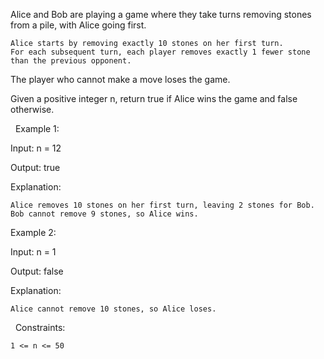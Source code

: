 Alice and Bob are playing a game where they take turns removing stones from a pile, with Alice going first.


	Alice starts by removing exactly 10 stones on her first turn.
	For each subsequent turn, each player removes exactly 1 fewer stone than the previous opponent.


The player who cannot make a move loses the game.

Given a positive integer n, return true if Alice wins the game and false otherwise.

 
Example 1:


Input: n = 12

Output: true

Explanation:


	Alice removes 10 stones on her first turn, leaving 2 stones for Bob.
	Bob cannot remove 9 stones, so Alice wins.



Example 2:


Input: n = 1

Output: false

Explanation:


	Alice cannot remove 10 stones, so Alice loses.



 
Constraints:


	1 <= n <= 50

